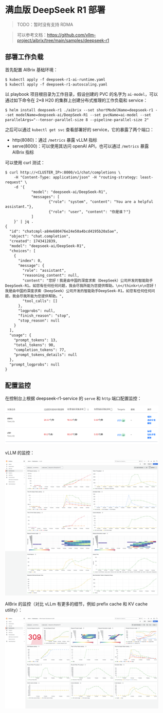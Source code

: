 # 满血版 DeepSeek R1 部署

> TODO：暂时没有支持 RDMA

> 可以参考文档：https://github.com/vllm-project/aibrix/tree/main/samples/deepseek-r1

## 部署工作负载

首先配置 AIBrix 基础环境：

```console
$ kubectl apply -f deepseek-r1-ai-runtime.yaml
$ kubectl apply -f deepseek-r1-autoscaling.yaml
```

以 playbook 项目根目录为工作目录，假设创建的 PVC 的名字为 `ai-model`，可以通过如下命令在 2*8 H20 的集群上创建分布式推理的工作负载和 service：

```console
$ helm install deepseek-r1 ./aibrix --set shortModelName=deepseek-r1 --set modelName=deepseek-ai/DeepSeek-R1 --set pvcName=ai-model --set parallelArgs="--tensor-parallel-size 8 --pipeline-parallel-size 2"
```

之后可以通过 `kubectl get svc` 查看部署好的 service，它的暴露了两个端口：

- http(8080)：通过 `/metrics` 暴露 vLLM 指标
- serve(8000)：可以使用其访问 openAI API，也可以通过 `/metrics` 暴露 AIBrix 指标

可以使用 curl 测试：

```console
$ curl http://<CLUSTER_IP>:8000/v1/chat/completions \
	-H "Content-Type: application/json" -H "routing-strategy: least-request" \
	-d '{
        	"model": "deepseek-ai/DeepSeek-R1",
        	"messages": [
            		{"role": "system", "content": "You are a helpful assistant."},
            		{"role": "user", "content": "你是谁？"}
        	]
	}' | jq .
{
  "id": "chatcmpl-a84e680476e24e50a4bcd4195b20a5ae",
  "object": "chat.completion",
  "created": 1743412839,
  "model": "deepseek-ai/DeepSeek-R1",
  "choices": [
    {
      "index": 0,
      "message": {
        "role": "assistant",
        "reasoning_content": null,
        "content": "您好！我是由中国的深度求索（DeepSeek）公司开发的智能助手DeepSeek-R1。如您有任何任何问题，我会尽我所能为您提供帮助。\n</think>\n\n您好！我是由中国的深度求索（DeepSeek）公司开发的智能助手DeepSeek-R1。如您有任何任何问题，我会尽我所能为您提供帮助。",
        "tool_calls": []
      },
      "logprobs": null,
      "finish_reason": "stop",
      "stop_reason": null
    }
  ],
  "usage": {
    "prompt_tokens": 13,
    "total_tokens": 90,
    "completion_tokens": 77,
    "prompt_tokens_details": null
  },
  "prompt_logprobs": null
}
```

## 配置监控

在控制台上根据 deepseek-r1-service 的 `serve` 和 `http` 端口配置监控：

![metrics](./images/metrics.png)

vLLM 的监控：

![vllm-metrics](./images/vllm-metrics.png)

AIBrix 的监控（对比 vLLm 有更多的细节，例如 prefix cache 和 KV cache utility）：

![aibrix-metrics](./images/aibrix-metrics.png)
